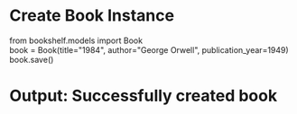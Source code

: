 # Create Book Instance

from bookshelf.models import Book  
book = Book(title="1984", author="George Orwell", publication_year=1949)  
book.save()  

# Output: Successfully created book
